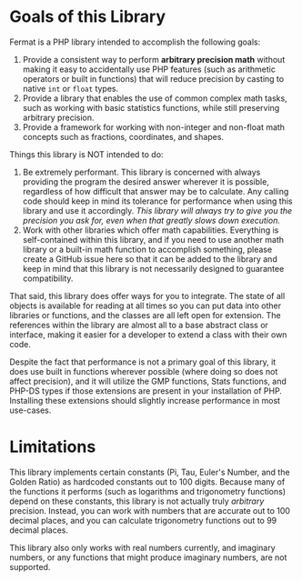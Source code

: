 # Goals of this Library

Fermat is a PHP library intended to accomplish the following goals:

1. Provide a consistent way to perform **arbitrary precision math** without making it easy to accidentally use PHP features (such as arithmetic operators or built in functions) that will reduce precision by casting to native `int` or `float` types.
2. Provide a library that enables the use of common complex math tasks, such as working with basic statistics functions, while still preserving arbitrary precision.
3. Provide a framework for working with non-integer and non-float math concepts such as fractions, coordinates, and shapes.

Things this library is NOT intended to do:

1. Be extremely performant. This library is concerned with always providing the program the desired answer wherever it is possible, regardless of how difficult that answer may be to calculate. Any calling code should keep in mind its tolerance for performance when using this library and use it accordingly. *This library will always try to give you the precision you ask for, even when that greatly slows down execution.*
2. Work with other libraries which offer math capabilities. Everything is self-contained within this library, and if you need to use another math library or a built-in math function to accomplish something, please create a GitHub issue here so that it can be added to the library and keep in mind that this library is not necessarily designed to guarantee compatibility.

That said, this library does offer ways for you to integrate. The state of all objects is available for reading at all times so you can put data into other libraries or functions, and the classes are all left open for extension. The references within the library are almost all to a base abstract class or interface, making it easier for a developer to extend a class with their own code.

Despite the fact that performance is not a primary goal of this library, it does use built in functions wherever possible (where doing so does not affect precision), and it will utilize the GMP functions, Stats functions, and PHP-DS types if those extensions are present in your installation of PHP. Installing these extensions should slightly increase performance in most use-cases.

# Limitations 

This library implements certain constants (Pi, Tau, Euler's Number, and the Golden Ratio) as hardcoded constants out to 100 digits. Because many of the functions it performs (such as logarithms and trigonometry functions) depend on these constants, this library is not actually truly *arbitrary* precision. Instead, you can work with numbers that are accurate out to 100 decimal places, and you can calculate trigonometry functions out to 99 decimal places.

This library also only works with real numbers currently, and imaginary numbers, or any functions that might produce imaginary numbers, are not supported.